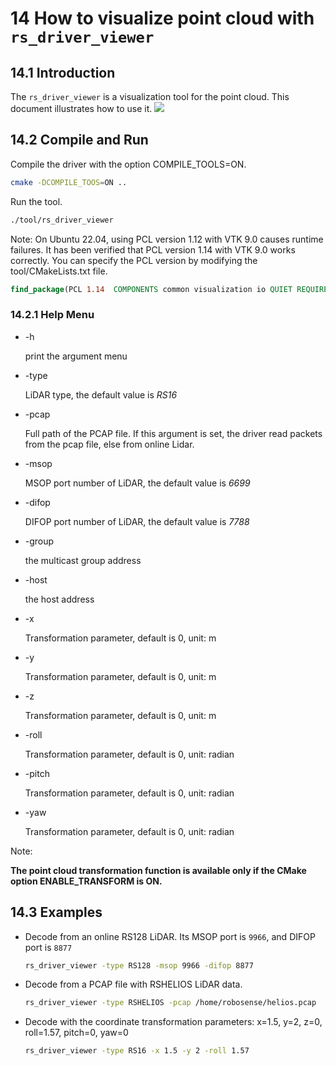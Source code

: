 # 14 **How to visualize point cloud with `rs_driver_viewer`**



## 14.1 Introduction

The `rs_driver_viewer` is a visualization tool for the point cloud. This document illustrates how to use it.
![](./img/14_01_rs_driver_viewer_point_cloud.png)



## 14.2 Compile and Run

Compile the driver with the option COMPILE_TOOLS=ON. 

```bash
cmake -DCOMPILE_TOOS=ON ..
```

Run the tool.

```bash
./tool/rs_driver_viewer 
```

Note: On Ubuntu 22.04, using PCL version 1.12 with VTK 9.0 causes runtime failures. It has been verified that PCL version 1.14 with VTK 9.0 works correctly. You can specify the PCL version by modifying the tool/CMakeLists.txt file.

```cmake
find_package(PCL 1.14  COMPONENTS common visualization io QUIET REQUIRED)
```

### 14.2.1 Help Menu

- -h

   print the argument menu 

- -type

   LiDAR type, the default value is *RS16*

- -pcap

   Full path of the PCAP file. If this argument is set, the driver read packets from the pcap file, else from online Lidar. 

- -msop

   MSOP port number of LiDAR, the default value is *6699*

- -difop

   DIFOP port number of LiDAR, the default value is *7788*
   
- -group

   the multicast group address

- -host

   the host address

- -x

   Transformation parameter, default is 0, unit: m

- -y

   Transformation parameter, default is 0, unit: m

- -z

   Transformation parameter, default is 0, unit: m

- -roll

   Transformation parameter, default is 0, unit: radian

- -pitch

   Transformation parameter, default is 0, unit: radian

- -yaw

   Transformation parameter, default is 0, unit: radian

Note:

**The point cloud transformation function is available only if the CMake option ENABLE_TRANSFORM is ON.**



## 14.3 Examples

- Decode from an online RS128 LiDAR. Its MSOP port is ```9966```, and DIFOP port is ```8877```

  ```bash
  rs_driver_viewer -type RS128 -msop 9966 -difop 8877 
  ```

- Decode from a PCAP file with RSHELIOS LiDAR data.

  ```bash
  rs_driver_viewer -type RSHELIOS -pcap /home/robosense/helios.pcap
  ```

- Decode with the coordinate transformation parameters: x=1.5, y=2, z=0, roll=1.57, pitch=0, yaw=0

  ```bash
  rs_driver_viewer -type RS16 -x 1.5 -y 2 -roll 1.57 
  ```

  

